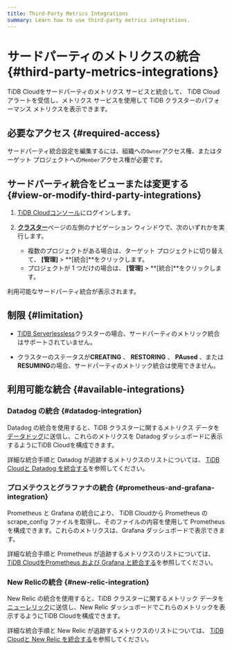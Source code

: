 ```yaml
---
title: Third-Party Metrics Integrations
summary: Learn how to use third-party metrics integrations.
---
```


# サードパーティのメトリクスの統合 {#third-party-metrics-integrations}

TiDB Cloudをサードパーティのメトリクス サービスと統合して、 TiDB Cloudアラートを受信し、メトリクス サービスを使用して TiDB クラスターのパフォーマンス メトリクスを表示できます。

## 必要なアクセス {#required-access}

サードパーティ統合設定を編集するには、組織への`Owner`アクセス権、またはターゲット プロジェクトへの`Member`アクセス権が必要です。

## サードパーティ統合をビューまたは変更する {#view-or-modify-third-party-integrations}

1.  [<a href="https://tidbcloud.com">TiDB Cloudコンソール</a>](https://tidbcloud.com)にログインします。
2.  [<a href="https://tidbcloud.com/console/clusters">**クラスター**</a>](https://tidbcloud.com/console/clusters)ページの左側のナビゲーション ウィンドウで、次のいずれかを実行します。

    -   複数のプロジェクトがある場合は、ターゲット プロジェクトに切り替えて、 **[管理]** &gt; **[統合]**をクリックします。
    -   プロジェクトが 1 つだけの場合は、 **[管理]** &gt; **[統合]**をクリックします。

利用可能なサードパーティ統合が表示されます。

## 制限 {#limitation}

-   [<a href="/tidb-cloud/select-cluster-tier.md#tidb-serverless-beta">TiDB Serverlessless</a>](/tidb-cloud/select-cluster-tier.md#tidb-serverless-beta)クラスターの場合、サードパーティのメトリック統合はサポートされていません。

-   クラスターのステータスが**CREATING** 、 **RESTORING** 、 **PAused** 、または**RESUMING**の場合、サードパーティのメトリック統合は使用できません。

## 利用可能な統合 {#available-integrations}

### Datadog の統合 {#datadog-integration}

Datadog の統合を使用すると、TiDB クラスターに関するメトリクス データを[<a href="https://www.datadoghq.com/">データドッグ</a>](https://www.datadoghq.com/)に送信し、これらのメトリクスを Datadog ダッシュボードに表示するようにTiDB Cloudを構成できます。

詳細な統合手順と Datadog が追跡するメトリクスのリストについては、 [<a href="/tidb-cloud/monitor-datadog-integration.md">TiDB Cloudと Datadog を統合する</a>](/tidb-cloud/monitor-datadog-integration.md)を参照してください。

### プロメテウスとグラファナの統合 {#prometheus-and-grafana-integration}

Prometheus と Grafana の統合により、 TiDB Cloudから Prometheus のscrape_config ファイルを取得し、そのファイルの内容を使用して Prometheus を構成できます。これらのメトリクスは、Grafana ダッシュボードで表示できます。

詳細な統合手順と Prometheus が追跡するメトリクスのリストについては、 [<a href="/tidb-cloud/monitor-prometheus-and-grafana-integration.md">TiDB CloudをPrometheus および Grafana と統合する</a>](/tidb-cloud/monitor-prometheus-and-grafana-integration.md)を参照してください。

### New Relicの統合 {#new-relic-integration}

New Relic の統合を使用すると、TiDB クラスターに関するメトリック データを[<a href="https://newrelic.com/">ニューレリック</a>](https://newrelic.com/)に送信し、New Relic ダッシュボードでこれらのメトリックを表示するようにTiDB Cloudを構成できます。

詳細な統合手順と New Relic が追跡するメトリクスのリストについては、 [<a href="/tidb-cloud/monitor-new-relic-integration.md">TiDB Cloudと New Relic を統合する</a>](/tidb-cloud/monitor-new-relic-integration.md)を参照してください。
